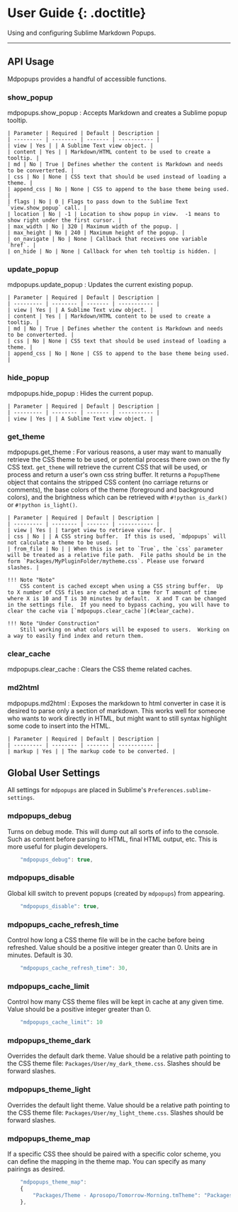 # User Guide {: .doctitle}
Using and configuring Sublime Markdown Popups.

---

## API Usage
Mdpopups provides a handful of accessible functions.

### show_popup
mdpopups.show_popup
: 
    Accepts Markdown and creates a Sublime popup tooltip.

    | Parameter | Required | Default | Description |
    | --------- | -------- | ------- | ----------- |
    | view | Yes | | A Sublime Text view object. |
    | content | Yes | | Markdown/HTML content to be used to create a tooltip. |
    | md | No | True | Defines whether the content is Markdown and needs to be converterted. |
    | css | No | None | CSS text that should be used instead of loading a theme. |
    | append_css | No | None | CSS to append to the base theme being used. |
    | flags | No | 0 | Flags to pass down to the Sublime Text `view.show_popup` call. |
    | location | No | -1 | Location to show popup in view.  -1 means to show right under the first cursor. |
    | max_width | No | 320 | Maximum width of the popup. |
    | max_height | No | 240 | Maximum height of the popup. |
    | on_navigate | No | None | Callback that receives one variable `href`. |
    | on_hide | No | None | Callback for when teh tooltip is hidden. |

### update_popup
mdpopups.update_popup
: 
    Updates the current existing popup.

    | Parameter | Required | Default | Description |
    | --------- | -------- | ------- | ----------- |
    | view | Yes | | A Sublime Text view object. |
    | content | Yes | | Markdown/HTML content to be used to create a tooltip. |
    | md | No | True | Defines whether the content is Markdown and needs to be converterted. |
    | css | No | None | CSS text that should be used instead of loading a theme. |
    | append_css | No | None | CSS to append to the base theme being used. |

### hide_popup
mdpopups.hide_popup
: 
    Hides the current popup.

    | Parameter | Required | Default | Description |
    | --------- | -------- | ------- | ----------- |
    | view | Yes | | A Sublime Text view object. |

### get_theme
mdpopups.get_theme
: 
    For various reasons, a user may want to manually retrieve the CSS theme to be used, or potential process there own on the fly CSS text. `get_theme` will retrieve the current CSS that will be used, or process and return a user's own css string buffer.  It returns a `PopupTheme` object that contains the stripped CSS content (no carriage returns or comments), the base colors of the theme (foreground and background colors), and the brightness which can be retrieved with `#!python is_dark()` or `#!python is_light()`.

    | Parameter | Required | Default | Description |
    | --------- | -------- | ------- | ----------- |
    | view | Yes | | target view to retrieve view for. |
    | css | No | | A CSS string buffer.  If this is used, `mdpopups` will not calculate a theme to be used. |
    | from_file | No | | When this is set to `True`, the `css` parameter will be treated as a relative file path.  File paths should be in the form `Packages/MyPluginFolder/mytheme.css`. Please use forward slashes. |

    !!! Note "Note"
        CSS content is cached except when using a CSS string buffer.  Up to X number of CSS files are cached at a time for T amount of time where X is 10 and T is 30 minutes by default.  X and T can be changed in the settings file.  If you need to bypass caching, you will have to clear the cache via [`mdpopups.clear_cache`](#clear_cache).

    !!! Note "Under Construction"
        Still working on what colors will be exposed to users.  Working on a way to easily find index and return them.

### clear_cache
mdpopups.clear_cache
: 
    Clears the CSS theme related caches.

### md2html
mdpopups.md2html
: 
    Exposes the markdown to html converter in case it is desired to parse only a section of markdown.  This works well for someone who wants to work directly in HTML, but might want to still syntax highlight some code to insert into the HTML.

    | Parameter | Required | Default | Description |
    | --------- | -------- | ------- | ----------- |
    | markup | Yes | | The markup code to be converted. |

## Global User Settings
All settings for `mdpopups` are placed in Sublime's `Preferences.sublime-settings`.

### mdpopups_debug
Turns on debug mode.  This will dump out all sorts of info to the console.  Such as content before parsing to HTML, final HTML output, etc.  This is more useful for plugin developers.

```js
    "mdpopups_debug": true,
```

### mdpopups_disable
Global kill switch to prevent popups (created by `mdpopups`) from appearing.

```js
    "mdpopups_disable": true,
```

### mdpopups_cache_refresh_time
Control how long a CSS theme file will be in the cache before being refreshed.  Value should be a positive integer greater than 0.  Units are in minutes.  Default is 30.

```js
    "mdpopups_cache_refresh_time": 30,
```

### mdpopups_cache_limit
Control how many CSS theme files will be kept in cache at any given time.  Value should be a positive integer greater than 0.

```js
    "mdpopups_cache_limit": 10
```

### mdpopups_theme_dark
Overrides the default dark theme.  Value should be a relative path pointing to the CSS theme file: `Packages/User/my_dark_theme.css`.  Slashes should be forward slashes.

### mdpopups_theme_light
Overrides the default light theme.  Value should be a relative path pointing to the CSS theme file: `Packages/User/my_light_theme.css`.  Slashes should be forward slashes.

### mdpopups_theme_map
If a specific CSS thee should be paired with a specific color scheme, you can define the mapping in the theme map.  You can specify as many pairings as desired.

```js
    "mdpopups_theme_map":
    {
        "Packages/Theme - Aprosopo/Tomorrow-Morning.tmTheme": "Packages/User/mod_light.css"
    },
```
